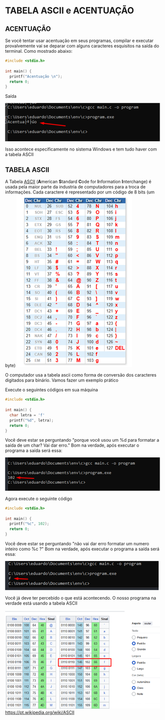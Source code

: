 # TABELA ASCII e ACENTUAÇÃO

## ACENTUAÇÃO

Se você tentar usar acentuação em seus programas, compilar e executar provalvemente vai se deparar com alguns caracteres esquisitos na saída do terminal. Como mostrado abaixo:

~~~c
#include <stdio.h>

int main() {
  printf("Acentuação \n");
  return 0;
}
~~~

Saída <br>

![acentuacao](../IMG/acentuacao.png)

Isso acontece especificamente no sistema Windows e tem tudo haver com a tabela ASCII

## TABELA ASCII

A Tabela [ASCII](https://pt.wikipedia.org/wiki/ASCII) (**A**merican **S**tandard **C**ode for **I**nformation **I**nterchange) é usada pela maior parte da industria de computadores para a troca de informações. Cada caractere é representado por um código de 8 bits (um byte)
![ascii table](../IMG/ascii_table.png)
<br>

O computador usa a tabela ascii como forma de conversão dos caracteres digitados para binário. Vamos fazer um exemplo prático

Execute o seguintes códigos em sua máquina

~~~c
#include <stdio.h>

int main() {
  char letra = 'f'
  printf("%d", letra);
  return 0;
}
~~~
Você deve estar se perguntando "porque você usou um %d para formatar a saída de um char? Vai dar erro." Bom na verdade, após executar o programa a saída será essa:

![exemplo1 ascii](../IMG/ascii_exe01.png)

Agora execute o seguinte código
~~~c
#include <stdio.h>

int main() {
  printf("%c", 102);
  return 0;
}
~~~

Você deve estar se perguntando "não vai dar erro formatar um numero inteiro como %c ?" Bom na verdade, após executar o programa a saída será essa:

![exemplo2 ascii](../IMG/ascii_exe02.png)

Você já deve ter percebido o que está acontecendo. O nosso programa na verdade está usando a tabela ASCII

![exemplo3 ascii](../IMG/ascii_exe03.png)
https://pt.wikipedia.org/wiki/ASCII

